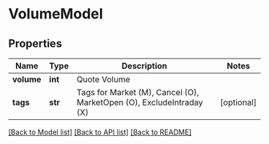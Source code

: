 # VolumeModel

## Properties
Name | Type | Description | Notes
------------ | ------------- | ------------- | -------------
**volume** | **int** | Quote Volume | 
**tags** | **str** | Tags for Market (M), Cancel (O), MarketOpen (O), ExcludeIntraday (X) | [optional] 

[[Back to Model list]](../README.md#documentation-for-models) [[Back to API list]](../README.md#documentation-for-api-endpoints) [[Back to README]](../README.md)


